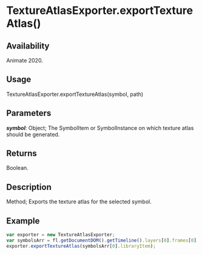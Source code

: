 # TextureAtlasExporter.exportTextureAtlas()

## Availability

Animate 2020.

## Usage

TextureAtlasExporter.exportTextureAtlas(symbol, path)

## Parameters

**_symbol_**:  Object; The SymbolItem or SymbolInstance on which texture atlas should be generated.

## Returns

Boolean.

## Description

Method; Exports the texture atlas for the selected symbol.

## Example

``` javascript
var exporter = new TextureAtlasExporter;
var symbolsArr = fl.getDocumentDOM().getTimeline().layers[0].frames[0].elements;
exporter.exportTextureAtlas(symbolsArr[0].libraryItem);
````
